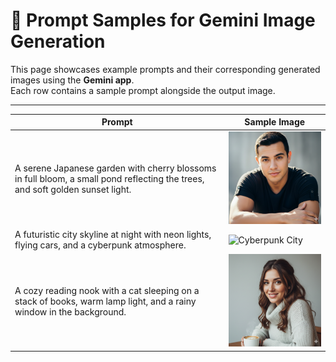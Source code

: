 # 🎨 Prompt Samples for Gemini Image Generation

This page showcases example prompts and their corresponding generated images using the **Gemini app**.  
Each row contains a sample prompt alongside the output image.

---

| Prompt | Sample Image |
|--------|--------------|
| A serene Japanese garden with cherry blossoms in full bloom, a small pond reflecting the trees, and soft golden sunset light. | <img src="images/sample1.png" alt="Japanese Garden" width="300"/> |
| A futuristic city skyline at night with neon lights, flying cars, and a cyberpunk atmosphere. | <img src="images/sample2.png" alt="Cyberpunk City" width="300"/> |
| A cozy reading nook with a cat sleeping on a stack of books, warm lamp light, and a rainy window in the background. | <img src="images/sample3.png" alt="Reading Nook" width="300"/> |

